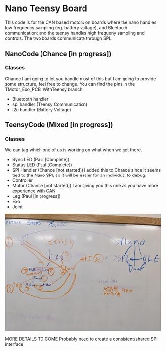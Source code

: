 # Nano Teensy Board

This code is for the CAN based motors on boards where the nano handles low frequency sampling (eg. battery voltage), and Bluetooth communication; and the teensy handles high frequeny sampling and controls.  The two boards communicate through SPI.


## NanoCode (Chance [in progress])
### Classes
Chance I am going to let you handle most of this but I am going to provide some structure, feel free to change.  You can find the pins in the TMotor_Exo_PCB, WithTeensy branch.
- Bluetooth handler
- spi handler (Teensy Communication)
- i2c handler (Battery Voltage)

## TeensyCode (Mixed [in progress])
### Classes
We can tag which one of us is working on what when we get there.
- Sync LED (Paul [Complete])
- Status LED (Paul [Complete])
- SPI Handler (Chance [not started]) I added this to Chance since it seems tied to the Nano SPI, so it will be easier for an individual to debug.
- Controller
- Motor (Chance [not started]) I am giving you this one as you have more experience with CAN
- Leg (Paul [in progress])
- Exo
- Joint

![Diagram](CodeDiagram.jpg)

MORE DETAILS TO COME
Probably need to create a consistent/shared SPI interface
